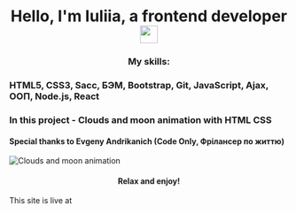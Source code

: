 <h1 align="center">Hello, I'm Iuliia, a frontend developer<img src="https://github.com/blackcater/blackcater/raw/main/images/Hi.gif" height="32"/></h1>

<h3 align="center">My skills:<h3>
<p>HTML5, CSS3, Sacc, БЭМ, Bootstrap, Git, JavaScript, Ajax, ООП, Node.js, React</p>

<h3>In this project - Clouds and moon animation with HTML CSS</h3>
<h4>Special thanks to Evgeny Andrikanich (Code Only, Фрілансер по життю)</h4>
<img src="./assets/img/promo.gif" alt="Clouds and moon animation">

<h4 align="center">Relax and enjoy!</h4>

<p>This site is live at <a href="https://iuliia-bogdanova.github.io/Clouds-and-moon-animation/"></a></p>
